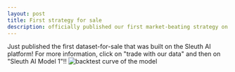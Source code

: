 ```yaml
---
layout: post
title: First strategy for sale
description: officially published our first market-beating strategy on website, for sale now
---
```


Just published the first dataset-for-sale that was built on the Sleuth AI platform! For more information, click on "trade with our data" and then on "Sleuth AI Model 1"!!
<img src="{% link assets/images/returns_sleuth1.PNG %}" alt="backtest curve of the model" />
